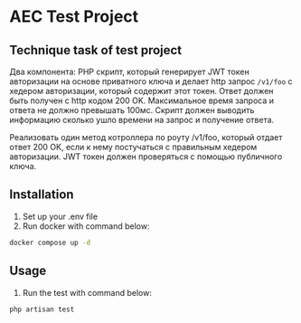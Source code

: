 # AEC Test Project

## Technique task of test project
Два компонента:
PHP скрипт, который генерирует JWT токен авторизации на основе приватного ключа и делает http запрос ```/v1/foo``` с хедером авторизации, который содержит этот токен. Ответ должен быть получен с http кодом 200 OK. Максимальное время запроса и ответа не должно превышать 100мс. Скрипт должен выводить информацию сколько ушло времени на запрос и получение ответа.

Реализовать один метод котроллера по роуту /v1/foo, который отдает ответ 200 OK, если к нему постучаться с правильным хедером авторизации. JWT токен должен проверяться с помощью публичного ключа.

## Installation

1) Set up your .env file
2) Run docker with command below: 
```bash
docker compose up -d 
```

## Usage
1) Run the test with command below:
```bash
php artisan test 
```

